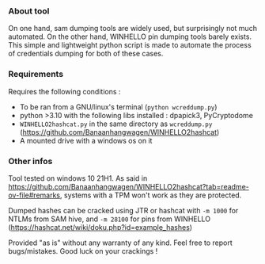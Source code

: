 ### About tool
On one hand, sam dumping tools are widely used, but surprisingly not much automated. On the other hand, WINHELLO pin dumping tools barely exists.
This simple and lightweight python script is made to automate the process of credentials dumping for both of these cases.

### Requirements
Requires the following conditions :
 - To be ran from a GNU/linux's terminal (`python wcreddump.py`)
 - python >3.10 with the following libs installed : dpapick3, PyCryptodome
 - `WINHELLO2hashcat.py` in the same directory as `wcreddump.py` (https://github.com/Banaanhangwagen/WINHELLO2hashcat)
 - A mounted drive with a windows os on it

### Other infos
Tool tested on windows 10  21H1.
As said in https://github.com/Banaanhangwagen/WINHELLO2hashcat?tab=readme-ov-file#remarks, systems with a TPM won't work as they are protected.

Dumped hashes can be cracked using JTR or hashcat with `-m 1000` for NTLMs from SAM hive, and `-m 28100` for pins from WINHELLO (https://hashcat.net/wiki/doku.php?id=example_hashes)

Provided "as is" without any warranty of any kind. Feel free to report bugs/mistakes.
Good luck on your crackings !
